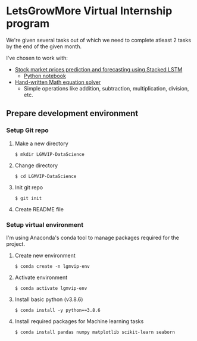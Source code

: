 # LetsGrowMore Virtual Internship program

We're given several tasks out of which we need to complete atleast 2 tasks by the end of the given month.

I've chosen to work with:

- [Stock market prices prediction and forecasting using Stacked LSTM](Stock-Prices-Prediction-LSTM)
  - [Python notebook](Stock-Prices-Prediction-LSTM/stacked_lstm.ipynb)
- [Hand-written Math equation solver](Handwritten-Math-Equation-Solver)
  - Simple operations like addition, subtraction, multiplication, division, etc.

## Prepare development environment

### Setup Git repo

1. Make a new directory
   ```shell
   $ mkdir LGMVIP-DataScience
   ```
2. Change directory
   ```shell
   $ cd LGMVIP-DataScience
   ```
3. Init git repo
   ```shell
   $ git init
   ```
4. Create README file

### Setup virtual environment

I'm using Anaconda's conda tool to manage packages required for the project.

1. Create new environment
   ```shell
   $ conda create -n lgmvip-env
   ```
2. Activate environment
   ```shell
   $ conda activate lgmvip-env
   ```
3. Install basic python (v3.8.6)
   ```shell
   $ conda install -y python==3.8.6
   ```
4. Install required packages for Machine learning tasks
   ```shell
   $ conda install pandas numpy matplotlib scikit-learn seaborn
   ```
